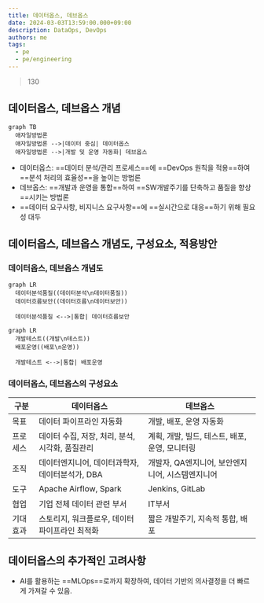 ```yaml
---
title: 데이터옵스, 데브옵스
date: 2024-03-03T13:59:00.000+09:00
description: DataOps, DevOps
authors: me
tags:
  - pe
  - pe/engineering
---
```


> 130

## 데이터옵스, 데브옵스 개념

```mermaid
graph TB
  애자일방법론
  애자일방법론 -->|데이터 중심| 데이터옵스
  애자일방법론 -->|개발 및 운영 자동화| 데브옵스
```

- 데이터옵스: ==데이터 분석/관리 프로세스==에 ==DevOps 원칙을 적용==하여 ==분석 처리의 효율성==을 높이는 방법론
- 데브옵스: ==개발과 운영을 통합==하여 ==SW개발주기를 단축하고 품질을 향상==시키는 방법론
- ==데이터 요구사항, 비지니스 요구사항==에 ==실시간으로 대응==하기 위해 필요성 대두

## 데이터옵스, 데브옵스 개념도, 구성요소, 적용방안

### 데이터옵스, 데브옵스 개념도

```mermaid
graph LR
  데이터분석품질((데이터분석\n데이터품질))
  데이터흐름보안((데이터흐름\n데이터보안))

  데이터분석품질 <-->|통합| 데이터흐름보안
```

```mermaid
graph LR
  개발테스트((개발\n테스트))
  배포운영((배포\n운영))

  개발테스트 <-->|통합| 배포운영
```

### 데이터옵스, 데브옵스의 구성요소

| 구분 | 데이터옵스 | 데브옵스 |
| --- | --- | --- |
| 목표 | 데이터 파이프라인 자동화 | 개발, 배포, 운영 자동화 |
| 프로세스 | 데이터 수집, 저장, 처리, 분석, 시각화, 품질관리 | 계획, 개발, 빌드, 테스트, 배포, 운영, 모니터링 |
| 조직 | 데이터엔지니어, 데이터과학자, 데이터분석가, DBA | 개발자, QA엔지니어, 보안엔지니어, 시스템엔지니어 |
| 도구 | Apache Airflow, Spark | Jenkins, GitLab |
| 협업 | 기업 전체 데이터 관련 부서 | IT부서 |
| 기대효과 | 스토리지, 워크플로우, 데이터파이프라인 최적화 | 짧은 개발주기, 지속적 통합, 배포 |

## 데이터옵스의 추가적인 고려사항

- AI를 활용하는 ==MLOps==로까지 확장하여, 데이터 기반의 의사결정을 더 빠르게 가져갈 수 있음.
